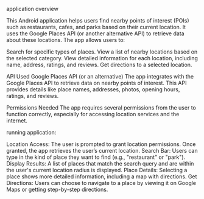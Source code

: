 application overview

This Android application helps users find nearby points of interest (POIs) such as restaurants, cafes, and parks based on their current location. It uses the Google Places API (or another alternative API) to retrieve data about these locations. The app allows users to:

Search for specific types of places.
View a list of nearby locations based on the selected category.
View detailed information for each location, including name, address, ratings, and reviews.
Get directions to a selected location.

API Used
 Google Places API (or an alternative)
The app integrates with the Google Places API to retrieve data on nearby points of interest. This API provides details like place names, addresses, photos, opening hours, ratings, and reviews.

Permissions Needed
The app requires several permissions from the user to function correctly, especially for accessing location services and the internet.

running application:


Location Access: The user is prompted to grant location permissions. Once granted, the app retrieves the user’s current location.
Search Bar: Users can type in the kind of place they want to find (e.g., "restaurant" or "park").
Display Results: A list of places that match the search query and are within the user's current location radius is displayed.
Place Details: Selecting a place shows more detailed information, including a map with directions.
Get Directions: Users can choose to navigate to a place by viewing it on Google Maps or getting step-by-step directions.
